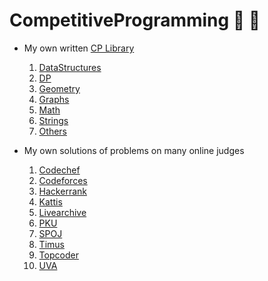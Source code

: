 # CompetitiveProgramming 📕 📗

- My own written [CP Library](https://github.com/AhmedElsisy/CompetitiveProgramming/tree/master/library)
  1. [DataStructures](https://github.com/AhmedElsisy/CompetitiveProgramming/tree/master/library/DataStructures)
  2. [DP](https://github.com/AhmedElsisy/CompetitiveProgramming/tree/master/library/DynamicProgramming)
  3. [Geometry](https://github.com/AhmedElsisy/CompetitiveProgramming/tree/master/library/Geometry)
  4. [Graphs](https://github.com/AhmedElsisy/CompetitiveProgramming/tree/master/library/Graphs)
  5. [Math](https://github.com/AhmedElsisy/CompetitiveProgramming/tree/master/library/Math)
  6. [Strings](https://github.com/AhmedElsisy/CompetitiveProgramming/tree/master/library/Strings)
  7. [Others](https://github.com/AhmedElsisy/CompetitiveProgramming/tree/master/library/Others)
 
- My own solutions of problems on many online judges
  1. [Codechef](https://github.com/AhmedElsisy/CompetitiveProgramming/tree/master/Codechef)  
  2. [Codeforces](https://github.com/AhmedElsisy/CompetitiveProgramming/tree/master/Codeforces)
  3. [Hackerrank](https://github.com/AhmedElsisy/CompetitiveProgramming/tree/master/HACKERRANK)
  4. [Kattis](https://github.com/AhmedElsisy/CompetitiveProgramming/tree/master/Kattis)
  5. [Livearchive](https://github.com/AhmedElsisy/CompetitiveProgramming/tree/master/LiveArchive)
  6. [PKU](https://github.com/AhmedElsisy/CompetitiveProgramming/tree/master/LiveArchive)
  7. [SPOJ](https://github.com/AhmedElsisy/CompetitiveProgramming/tree/master/SPOJ)
  8. [Timus](https://github.com/AhmedElsisy/CompetitiveProgramming/tree/master/Timus)
  9. [Topcoder](https://github.com/AhmedElsisy/CompetitiveProgramming/tree/master/TopCoder)
  10. [UVA](https://github.com/AhmedElsisy/CompetitiveProgramming/tree/master/UVA)
